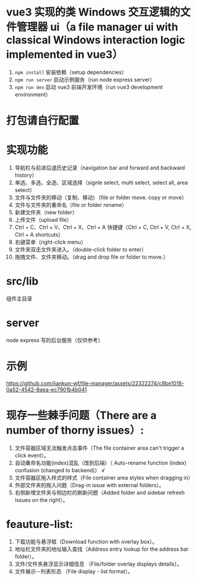 # vue3 实现的类 Windows 交互逻辑的文件管理器 ui（a file manager ui with classical Windows interaction logic implemented in vue3）

1. `npm install` 安装依赖（setup dependencies）
2. `npm run server` 启动示例服务（run node express server）
3. `npm run dev` 启动 vue3 前端开发环境（run vue3 development environment）

# 打包请自行配置

# 实现功能

1. 导航栏与前进后退历史记录（navigation bar and forward and backward history）
2. 单选、多选、全选、区域选择（signle select, multi select, select all, area select）
3. 文件与文件夹的移动（复制、移动）（file or folder move. copy or move）
4. 文件与文件夹的重命名（file or folder rename）
5. 新建文件夹（new folder）
6. 上传文件（upload file）
7. Ctrl + C、Ctrl + V、Ctrl + X、Ctrl + A 快捷键（Ctrl + C, Ctrl + V, Ctrl + X, Ctrl + A shortcuts）
8. 右键菜单（right-click menu）
9. 文件夹双击文件夹进入。（double-click folder to enter）
10. 拖拽文件、文件夹移动。（drag and drop file or folder to move.）

# src/lib

组件主目录

# server

node express 写的后台服务（仅供参考）

# 示例

https://github.com/jiankun-wf/file-manager/assets/22322274/c8be1018-0a52-4542-8aea-ec7901b4b041

# 现存一些棘手问题（There are a number of thorny issues）:

1. 文件容器区域无法触发点击事件（The file container area can't trigger a click event）。
2. 自动重命名功能(index)混乱（改到后端）（ Auto-rename function (index) confusion (changed to backend)） √
3. 文件容器区拖入样式的样式（File container area styles when dragging in）
4. 外部文件夹的拖入问题（Drag-in issue with external folders）。
5. 右侧新增文件夹与侧边栏的刷新问题（Added folder and sidebar refresh issues on the right）。

# feauture-list:

1. 下载功能与悬浮框（Download function with overlay box）。
2. 地址栏文件夹的地址输入查找（Address entry lookup for the address bar folder）。
3. 文件/文件夹悬浮显示详细信息 （File/folder overlay displays details）。
4. 文件展示--列表形态 （File display - list format）。

